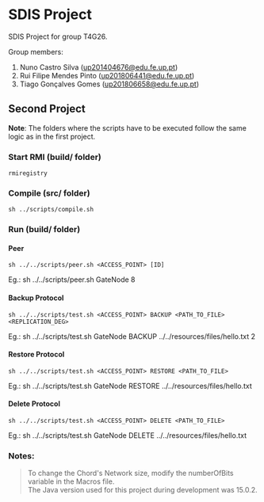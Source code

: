 # SDIS Project

SDIS Project for group T4G26.

Group members:

1. Nuno Castro Silva (<up201404676@edu.fe.up.pt>)
2. Rui Filipe Mendes Pinto (<up201806441@edu.fe.up.pt>)
3. Tiago Gonçalves Gomes (<up201806658@edu.fe.up.pt>)

## Second Project
**Note**: The folders where the scripts have to be executed follow the same logic as in the first project.

### Start RMI (build/ folder)
```
rmiregistry
```

### Compile (src/ folder)
``` 
sh ../scripts/compile.sh
```

### Run (build/ folder)

#### Peer
```
sh ../../scripts/peer.sh <ACCESS_POINT> [ID]
```
Eg.: sh ../../scripts/peer.sh GateNode 8

#### Backup Protocol
```
sh ../../scripts/test.sh <ACCESS_POINT> BACKUP <PATH_TO_FILE> <REPLICATION_DEG>
```
Eg.: sh ../../scripts/test.sh GateNode BACKUP ../../resources/files/hello.txt 2

#### Restore Protocol
```
sh ../../scripts/test.sh <ACCESS_POINT> RESTORE <PATH_TO_FILE>
```
Eg.: sh ../../scripts/test.sh GateNode RESTORE ../../resources/files/hello.txt

#### Delete Protocol
```
sh ../../scripts/test.sh <ACCESS_POINT> DELETE <PATH_TO_FILE>
```
Eg.: sh ../../scripts/test.sh GateNode DELETE ../../resources/files/hello.txt

### Notes:
> To change the Chord's Network size, modify the numberOfBits variable in the Macros file.\
> The Java version used for this project during development was 15.0.2. 



